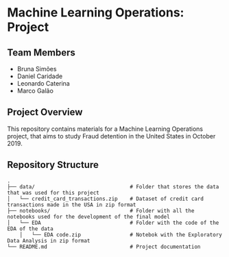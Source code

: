 # Machine Learning Operations: Project

## Team Members
- Bruna Simões
- Daniel Caridade
- Leonardo Caterina
- Marco Galão

## Project Overview
This repository contains materials for a Machine Learning Operations project, that aims to study Fraud detention in the United States in October 2019.

## Repository Structure

```text
.
├── data/                               # Folder that stores the data that was used for this project 
│   └── credit_card_transactions.zip    # Dataset of credit card transactions made in the USA in zip format
├── notebooks/                          # Folder with all the notebooks used for the development of the final model
│   └── EDA                             # Folder with the code of the EDA of the data
    │   └── EDA code.zip                # Notebok with the Exploratory Data Analysis in zip format
└── README.md                           # Project documentation
```

